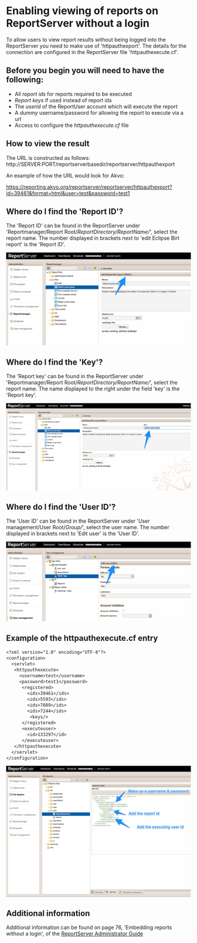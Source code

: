 # **Enabling viewing of reports on ReportServer without a login**

To allow users to view report results without being logged into the ReportServer you need to make use of 'httpauthexport'.
The details for the connection are configured in the ReportServer file 'httpauthexecute.cf'.

## Before you begin you will need to have the following:

- All *report ids* for reports required to be executed
- *Report keys* if used instead of report ids
- The *userid* of the ReportUser account which will execute the report
- A *dummy* username/password for allowing the report to execute via a url
- Access to configure the *httpauthexecute.cf* file

## How to view the result

The URL is constructed as follows:
http://SERVER:PORT/reportserverbasedir/reportserver/httpauthexport

An example of how the URL would look for Akvo:

https://reporting.akvo.org/reportserver/reportserver/httpauthexport?id=39461&format=html&user=test&password=test1


## Where do I find the 'Report ID'?

The 'Report ID' can be found in the ReportServer under 'Reportmanager/Report Root/*ReportDirectory/ReportName/*', select the report name.  The number displayed in brackets next to 'edit Eclipse Birt report' is the 'Report ID'.

![Report ID location](https://raw.githubusercontent.com/akvo/akvo-reporting/master/Documentation/tutorials/embedding_reports/img/10.png?raw=true "Report ID location")

## Where do I find the 'Key'?

The 'Report key' can be found in the ReportServer under 'Reportmanager/Report Root/*ReportDirectory/ReportName/*', select the report name.  The name displayed to the right under the field 'key' is the 'Report key'.

![User ID location](https://raw.githubusercontent.com/akvo/akvo-reporting/master/Documentation/tutorials/embedding_reports/img/25.png?raw=true "User ID location")

##  Where do I find the 'User ID'?

The 'User ID' can be found in the ReportServer under 'User management/User Root/*Group/*', select the user name.  The number displayed in brackets next to 'Edit user' is the 'User ID'.

![User ID location](https://raw.githubusercontent.com/akvo/akvo-reporting/master/Documentation/tutorials/embedding_reports/img/20.png?raw=true "User ID location")

##  Example of the httpauthexecute.cf entry 

```
<?xml version="1.0" encoding="UTF-8"?>
<configuration>
  <servlet>
   <httpauthexecute>
     <username>test</username>
     <password>test1</password>
      <registered>
        <ids>39461</ids>
        <ids>5593</ids>
        <ids>7089</ids>
        <ids>7244</ids>
         <keys/>
      </registered>
      <executeuser>
        <id>133297</id>
      </executeuser>
   </httpauthexecute>
  </servlet>
</configuration>
```
![Httpauthexecute.cf](https://raw.githubusercontent.com/akvo/akvo-reporting/master/Documentation/tutorials/embedding_reports/img/30.png?raw=true "Httpauthexecute.cf")

##  Additional information

Additional information can be found on page 76, 'Embedding reports without a login', of the [ReportServer Administrator Guide](https://www.dropbox.com/s/cyrrv8jpc1vctr0/Report_server_Administrator_Guide.pdf?dl=0)
